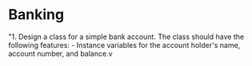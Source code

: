 # Banking
"1. Design a class for a simple bank account. The class should have the following features:          - Instance variables for the account holder's name, account number, and balance.v
